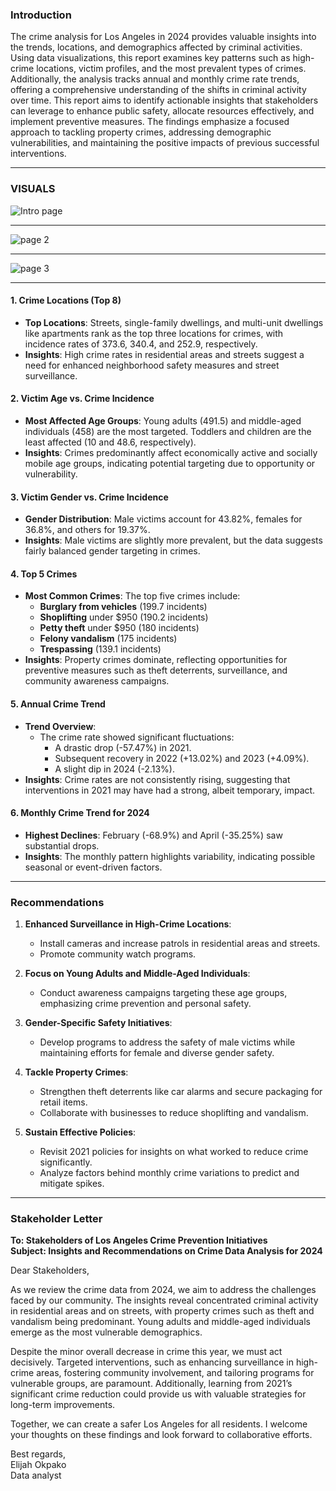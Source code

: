 ### Introduction
The crime analysis for Los Angeles in 2024 provides valuable insights into the trends, locations, and demographics affected by criminal activities. Using data visualizations, this report examines key patterns such as high-crime locations, victim profiles, and the most prevalent types of crimes. Additionally, the analysis tracks annual and monthly crime rate trends, offering a comprehensive understanding of the shifts in criminal activity over time.
This report aims to identify actionable insights that stakeholders can leverage to enhance public safety, allocate resources effectively, and implement preventive measures. The findings emphasize a focused approach to tackling property crimes, addressing demographic vulnerabilities, and maintaining the positive impacts of previous successful interventions.

---
### VISUALS
![Intro page](https://github.com/user-attachments/assets/5f58d1a4-eb72-4ed3-bddc-ba85c01a1ce4)

---
![page 2](https://github.com/user-attachments/assets/64f64b6d-00d3-4a4a-bb67-347b57d1588f)

---
![page 3](https://github.com/user-attachments/assets/f4d8d372-8e1e-46d8-bba5-2f37d90e5c9b)

---

#### 1. **Crime Locations (Top 8)**
   - **Top Locations**: Streets, single-family dwellings, and multi-unit dwellings like apartments rank as the top three locations for crimes, with incidence rates of 373.6, 340.4, and 252.9, respectively.
   - **Insights**: High crime rates in residential areas and streets suggest a need for enhanced neighborhood safety measures and street surveillance.

#### 2. **Victim Age vs. Crime Incidence**
   - **Most Affected Age Groups**: Young adults (491.5) and middle-aged individuals (458) are the most targeted. Toddlers and children are the least affected (10 and 48.6, respectively).
   - **Insights**: Crimes predominantly affect economically active and socially mobile age groups, indicating potential targeting due to opportunity or vulnerability.

#### 3. **Victim Gender vs. Crime Incidence**
   - **Gender Distribution**: Male victims account for 43.82%, females for 36.8%, and others for 19.37%.
   - **Insights**: Male victims are slightly more prevalent, but the data suggests fairly balanced gender targeting in crimes.

#### 4. **Top 5 Crimes**
   - **Most Common Crimes**: The top five crimes include:
     - **Burglary from vehicles** (199.7 incidents)
     - **Shoplifting** under $950 (190.2 incidents)
     - **Petty theft** under $950 (180 incidents)
     - **Felony vandalism** (175 incidents)
     - **Trespassing** (139.1 incidents)
   - **Insights**: Property crimes dominate, reflecting opportunities for preventive measures such as theft deterrents, surveillance, and community awareness campaigns.

#### 5. **Annual Crime Trend**
   - **Trend Overview**:
     - The crime rate showed significant fluctuations:
       - A drastic drop (-57.47%) in 2021.
       - Subsequent recovery in 2022 (+13.02%) and 2023 (+4.09%).
       - A slight dip in 2024 (-2.13%).
   - **Insights**: Crime rates are not consistently rising, suggesting that interventions in 2021 may have had a strong, albeit temporary, impact.

#### 6. **Monthly Crime Trend for 2024**
   - **Highest Declines**: February (-68.9%) and April (-35.25%) saw substantial drops.
   - **Insights**: The monthly pattern highlights variability, indicating possible seasonal or event-driven factors.

---

### Recommendations

1. **Enhanced Surveillance in High-Crime Locations**:
   - Install cameras and increase patrols in residential areas and streets.
   - Promote community watch programs.

2. **Focus on Young Adults and Middle-Aged Individuals**:
   - Conduct awareness campaigns targeting these age groups, emphasizing crime prevention and personal safety.

3. **Gender-Specific Safety Initiatives**:
   - Develop programs to address the safety of male victims while maintaining efforts for female and diverse gender safety.

4. **Tackle Property Crimes**:
   - Strengthen theft deterrents like car alarms and secure packaging for retail items.
   - Collaborate with businesses to reduce shoplifting and vandalism.

5. **Sustain Effective Policies**:
   - Revisit 2021 policies for insights on what worked to reduce crime significantly.
   - Analyze factors behind monthly crime variations to predict and mitigate spikes.

---

### Stakeholder Letter

**To: Stakeholders of Los Angeles Crime Prevention Initiatives**  
**Subject: Insights and Recommendations on Crime Data Analysis for 2024**  

Dear Stakeholders,

As we review the crime data from 2024, we aim to address the challenges faced by our community. The insights reveal concentrated criminal activity in residential areas and on streets, with property crimes such as theft and vandalism being predominant. Young adults and middle-aged individuals emerge as the most vulnerable demographics.

Despite the minor overall decrease in crime this year, we must act decisively. Targeted interventions, such as enhancing surveillance in high-crime areas, fostering community involvement, and tailoring programs for vulnerable groups, are paramount. Additionally, learning from 2021’s significant crime reduction could provide us with valuable strategies for long-term improvements.

Together, we can create a safer Los Angeles for all residents. I welcome your thoughts on these findings and look forward to collaborative efforts.

Best regards,  
Elijah Okpako   
Data analyst  

